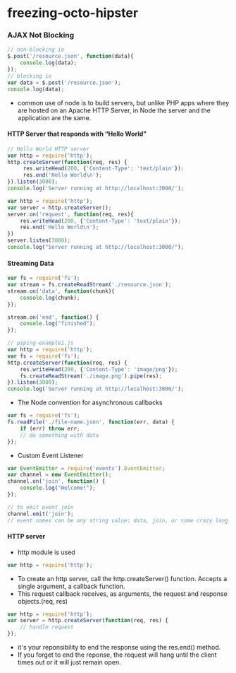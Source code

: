 # freezing-octo-hipster

### AJAX Not Blocking

```javascript
// non-blocking io
$.post('/resource.json', function(data){
	console.log(data);
});
// blocking io
var data = $.post('/resource.json');
console.log(data);
```
- common use of node is to build servers, but unlike PHP apps where they are hosted on an Apache HTTP Server, in Node the server and the application are the same.

#### HTTP Server that responds with “Hello World"
```javascript
// Hello World HTTP server
var http = require('http');
http.createServer(function(req, res) {
     res.writeHead(200, {'Content-Type': 'text/plain'});
     res.end('Hello World\n');
}).listen(3000);
console.log('Server running at http://localhost:3000/');
```
```javascript
var http = require('http');
var server = http.createServer();
server.on('request', function(req, res){
	res.writeHead(200, {'Content-Type': 'text/plain'});
	res.end('Hello World\n');
})
server.listen(3000);
console.log("Server running at http://localhost:3000/");
```

#### Streaming Data
```javascript
var fs = require('fs');
var stream = fs.createReadStream('./resource.json');
stream.on('data', function(chunk){
	console.log(chunk);
});

stream.on('end', function() {
	console.log("finished");
});
```
```javascript
// piping-example1.js
var http = require('http');
var fs = require('fs');
http.createServer(function(req, res) {
	res.writeHead(200, {'Content-Type': 'image/png'});
	fs.createReadStream('./image.png').pipe(res);
}).listen(3000);
console.log('Server running at http://localhost:3000/');
```
- The Node convention for asynchronous callbacks
```javascript
var fs = require('fs');
fs.readFile('./file-name.json', function(err, data) {
	if (err) throw err;
	// do something with data
});
```

- Custom Event Listener
```javascript
var EventEmitter = require('events').EventEmitter;
var channel = new EventEmitter();
channel.on('join', function() {
	console.log("Welcome!");
});

// to emit event join
channel.emit('join');
// event names can be any string value: data, join, or some crazy long name
```

#### HTTP server
- http module is used
```javascript
var http = require('http');
```
- To create an http server, call the http.createServer() function. Accepts a single argument, a callback function.
- This request callback receives, as arguments, the request and response objects.(req, res)
```javascript
var http = require('http');
var server = http.createServer(function(req, res) {
	// handle request
});
```
- it's your reponsibility to end the response using the res.end() method.
- If you forget to end the reponse, the request will hang until the client times out or it will just remain open.